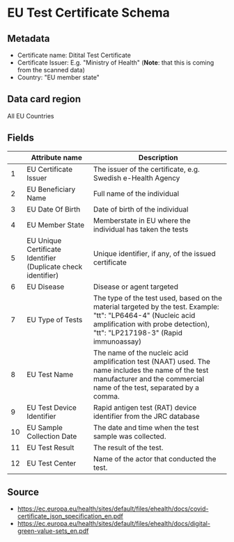 # EU Test Certificate Schema

## Metadata
* Certificate name: Ditital Test Certificate
* Certificate Issuer: E.g. "Ministry of Health" (**Note**: that this is coming from the scanned data)
* Country: "EU member state"

## Data card region
All EU Countries

## Fields

|   | Attribute name                         | Description                                                      |
|---|----------------------------------------|------------------------------------------------------------------|
| 1 | EU Certificate Issuer        | The issuer of the certificate, e.g. Swedish e-Health Agency     |                         
| 2 | EU Beneficiary Name         | Full name of the individual                                      |
| 3 | EU Date Of Birth            | Date of birth of the individual                                  |
| 4 | EU Member State             | Memberstate in EU where the individual has taken the tests |
| 5 | EU Unique Certificate Identifier (Duplicate check identifier) | Unique identifier, if any, of the issued certificate             |
| 6 | EU Disease                  | Disease or agent targeted |
| 7 | EU Type of Tests            | The type of the test used, based on the material targeted by the test. Example: "tt": "LP6464-4" (Nucleic acid amplification with probe detection), "tt": "LP217198-3" (Rapid immunoassay)  |
| 8 | EU Test Name           | The name of the nucleic acid amplification test (NAAT) used. The name includes the name of the test manufacturer and the commercial name of the test, separated by a comma. |
| 9 | EU Test Device Identifier          | Rapid antigen test (RAT) device identifier from the JRC database |
| 10 | EU Sample Collection Date | The date and time when the test sample was collected. |
| 11 | EU Test Result | The result of the test. |
| 12 | EU Test Center| Name of the actor that conducted the test. |


## Source

* https://ec.europa.eu/health/sites/default/files/ehealth/docs/covid-certificate_json_specification_en.pdf
* https://ec.europa.eu/health/sites/default/files/ehealth/docs/digital-green-value-sets_en.pdf

